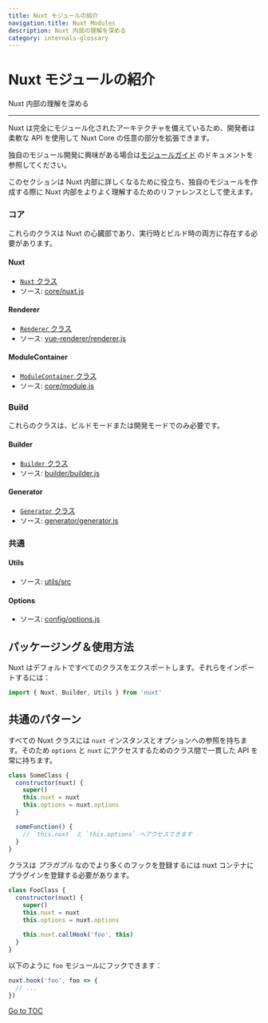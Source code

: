 ```yaml
---
title: Nuxt モジュールの紹介
navigation.title: Nuxt Modules
description: Nuxt 内部の理解を深める
category: internals-glossary
---
```

# Nuxt モジュールの紹介

Nuxt 内部の理解を深める

---

Nuxt は完全にモジュール化されたアーキテクチャを備えているため、開発者は柔軟な API を使用して Nuxt Core の任意の部分を拡張できます。

独自のモジュール開発に興味がある場合は[モジュールガイド](./directory-structure/modules) のドキュメントを参照してください。

このセクションは Nuxt 内部に詳しくなるために役立ち、独自のモジュールを作成する際に Nuxt 内部をよりよく理解するためのリファレンスとして使えます。

### コア

これらのクラスは Nuxt の心臓部であり、実行時とビルド時の両方に存在する必要があります。

#### Nuxt

- [`Nuxt` クラス](./internals-glossary/internals-nuxt)
- ソース: [core/nuxt.js](https://github.com/nuxt/nuxt.js/blob/dev/packages/core/src/nuxt.js)

#### Renderer

- [`Renderer` クラス](./internals-glossary/internals-renderer)
- ソース: [vue-renderer/renderer.js](https://github.com/nuxt/nuxt.js/blob/dev/packages/vue-renderer/src/renderer.js)

#### ModuleContainer

- [`ModuleContainer` クラス](./internals-glossary/internals-module-container)
- ソース: [core/module.js](https://github.com/nuxt/nuxt.js/blob/dev/packages/core/src/module.js)

### Build

これらのクラスは、ビルドモードまたは開発モードでのみ必要です。

#### Builder

- [`Builder` クラス](./internals-glossary/internals-builder)
- ソース: [builder/builder.js](https://github.com/nuxt/nuxt.js/blob/dev/packages/builder/src/builder.js)

#### Generator

- [`Generator` クラス](./internals-glossary/internals-generator)
- ソース: [generator/generator.js](https://github.com/nuxt/nuxt.js/blob/dev/packages/generator/src/generator.js)

### 共通

#### Utils

- ソース: [utils/src](https://github.com/nuxt/nuxt.js/blob/dev/packages/utils/src)

#### Options

- ソース: [config/options.js](https://github.com/nuxt/nuxt.js/blob/dev/packages/config/src/options.js)

## パッケージング＆使用方法

Nuxt はデフォルトですべてのクラスをエクスポートします。それらをインポートするには：

```js
import { Nuxt, Builder, Utils } from 'nuxt'
```

## 共通のパターン

すべての Nuxt クラスには `nuxt` インスタンスとオプションへの参照を持ちます。そのため `options` と `nuxt` にアクセスするためのクラス間で一貫した API を常に持ちます。

```js
class SomeClass {
  constructor(nuxt) {
    super()
    this.nuxt = nuxt
    this.options = nuxt.options
  }

  someFunction() {
    // `this.nuxt` と `this.options` へアクセスできます
  }
}
```

クラスは _プラガブル_ なのでより多くのフックを登録するには nuxt コンテナにプラグインを登録する必要があります。

```js
class FooClass {
  constructor(nuxt) {
    super()
    this.nuxt = nuxt
    this.options = nuxt.options

    this.nuxt.callHook('foo', this)
  }
}
```

以下のように `foo` モジュールにフックできます：

```js
nuxt.hook('foo', foo => {
  // ...
})
```
<span style='float: footnote;'><a href="../index.html#toc">Go to TOC</a></span>
